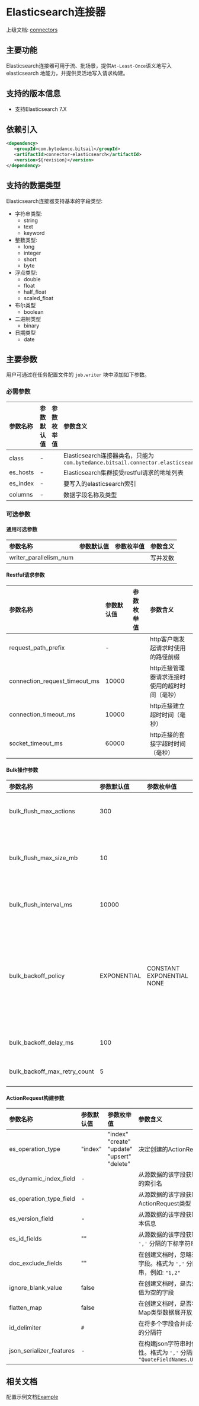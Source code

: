 # Elasticsearch连接器

上级文档: [connectors](../../../connectors.md)


## 主要功能

Elasticsearch连接器可用于流、批场景，提供`At-Least-Once`语义地写入elasticsearch 地能力，并提供灵活地写入请求构建。

## 支持的版本信息
 - 支持Elasticsearch 7.X

## 依赖引入

```xml
<dependency>
   <groupId>com.bytedance.bitsail</groupId>
   <artifactId>connector-elasticsearch</artifactId>
   <version>${revision}</version>
</dependency>
```

## 支持的数据类型

Elasticsearch连接器支持基本的字段类型:

 - 字符串类型:
    - string
    - text
    - keyword
 - 整数类型:
    - long
    - integer
    - short
    - byte
 - 浮点类型:
    - double
    - float
    - half_float
    - scaled_float
 - 布尔类型
    - boolean
 - 二进制类型
    - binary
 - 日期类型
    - date

## 主要参数

用户可通过在任务配置文件的 `job.writer` 块中添加如下参数。

### 必需参数

| 参数名称     | 参数默认值 | 参数枚举值 | 参数含义                                                                                                    |
|:---------|:------|:------|:--------------------------------------------------------------------------------------------------------|
| class    | -     |       | Elasticsearch连接器类名，只能为`com.bytedance.bitsail.connector.elasticsearch.sink.ElasticsearchSink` |
| es_hosts | -     |       | Elasticsearch集群接受restful请求的地址列表                                                                         |
| es_index | -     |       | 要写入的elasticsearch索引                                                                                     |
| columns  | -     |       | 数据字段名称及类型                                                                                               |


### 可选参数

#### 通用可选参数
| 参数名称                   | 参数默认值 | 参数枚举值 | 参数含义 |
|:-----------------------|:------|:------|:-----|
| writer_parallelism_num |       |       | 写并发数 |

#### Restful请求参数
| 参数名称                          | 参数默认值 | 参数枚举值 | 参数含义                      |
|:------------------------------|:------|:------|:--------------------------|
| request_path_prefix           | -     |       | http客户端发起请求时使用的路径前缀       |
| connection_request_timeout_ms | 10000 |       | http连接管理器请求连接时使用的超时时间（毫秒） |
| connection_timeout_ms         | 10000 |       | http连接建立超时时间（毫秒）          |
| socket_timeout_ms             | 60000 |       | http连接的套接字超时时间（毫秒）        |

#### Bulk操作参数

| 参数名称                         | 参数默认值       | 参数枚举值                           | 参数含义                                                                                   |
|:-----------------------------|:------------|:--------------------------------|:---------------------------------------------------------------------------------------|
| bulk_flush_max_actions       | 300         |                                 | request数量到达多少时，执行一次bulk操作                                                              |
| bulk_flush_max_size_mb       | 10          |                                 | 请求数据大小（单位MB）到达多少时，执行一次bulk操作                                                           |
| bulk_flush_interval_ms       | 10000       |                                 | 每隔多久执行一次bulk操作（单位ms）                                                                   |
| bulk_backoff_policy          | EXPONENTIAL | CONSTANT<br>EXPONENTIAL<br>NONE | bulk操作失败时的重试策略:<br>1. `CONSTANT`: 固定延迟重试<br>2. `EXPONENTAIL`: 指数回退重试<br>3. `NONE`: 不重试 |
| bulk_backoff_delay_ms        | 100         |                                 | bulk操作的失败重试延迟，单位ms                                                                     |
| bulk_backoff_max_retry_count | 5           |                                 | bulk操作的失败最大重试次数                                                                        |

#### ActionRequest构建参数

| 参数名称                     | 参数默认值   | 参数枚举值                                                   | 参数含义                                                                          |
|:-------------------------|:--------|:--------------------------------------------------------|:------------------------------------------------------------------------------|
| es_operation_type        | "index" | "index"<br>"create"<br>"update"<br>"upsert"<br>"delete" | 决定创建的ActionRequest类型                                                          |
| es_dynamic_index_field   | -       |                                                         | 从源数据的该字段获取这条数据插入的索引名                                                          |
| es_operation_type_field  | -       |                                                         | 从源数据的该字段获取这条数据的ActionRequest类型                                                |
| es_version_field         | -       |                                                         | 从源数据的该字段获取这条数据的版本信息                                                           |
| es_id_fields             | ""      |                                                         | 从源数据的该字段获取文档id。格式为 `','` 分隔的下标字符串，例如: `"1,2"`                                 |
| doc_exclude_fields       | ""      |                                                         | 在创建文档时，忽略这些下标所在的字段。格式为 `','` 分隔的下标字符串，例如: `"1,2"`                             |
| ignore_blank_value       | false   |                                                         | 在创建文档时，是否忽略源数据中的值为空的字段                                                        |
| flatten_map              | false   |                                                         | 在创建文档时，是否将数据源中的Map类型数据展开放入文档                                                  |
| id_delimiter             | `#`     |                                                         | 在将多个字段合并成一个文档id时使用的分隔符                                                        |
| json_serializer_features | -       |                                                         | 在构建json字符串时使用的Json特性。格式为 `','` 分隔的字符串，例如: `"QuoteFieldNames,UseSingleQuotes"` |


## 相关文档

配置示例文档[Example](./elasticsearch-example.md)

